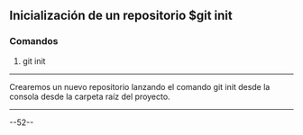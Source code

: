## Inicialización de un repositorio $git init

### Comandos

1) git init
---

Crearemos un nuevo repositorio lanzando el comando git init desde la consola desde la carpeta raíz del proyecto.

---
--52--